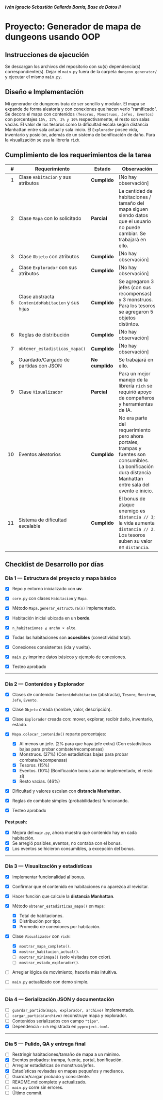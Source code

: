 ***Iván Ignacio Sebastián Gallardo Barría, Base de Datos II***

# Proyecto: Generador de mapa de dungeons usando OOP 

## Instrucciones de ejecución
Se descargan los archivos del repositorio con su(s) dependencia(s) correspondiente(s). Dejar el `main.py` fuera de la carpeta `dungeon_generator/` y ejecutar el mismo `main.py`.

## Diseño e Implementación
Mi generador de dungeons trata de ser sencillo y modular. El mapa se expande de forma aleatoria y con conexiones que hacen verlo "ramificado". Se decora el mapa con contenidos `(Tesoros, Monstruos, Jefes, Eventos)` con porcentajes `15%, 27%, 2% y 10%` respectivamente, el resto son salas vacías. El valor de los tesoros como la dificultad escala según distancia Manhattan entre sala actual y sala inicio. El `Explorador` posee vida, inventario y posición, además de un sistema de bonificación de daño. Para la visualización se usa la librería `rich`. 

## Cumplimiento de los requerimientos de la tarea

|  # | Requerimiento                                              | Estado          | Observación                                                                                                                                           |
| -: | ---------------------------------------------------------- | --------------- | ----------------------------------------------------------------------------------------------------------------------------------------------------- |
|  1 | Clase `Habitacion` y sus atributos                         | **Cumplido**    | [No hay observación]                                                                                                                                  |
|  2 | Clase `Mapa` con lo solicitado                             | **Parcial**     | La cantidad de habitaciones / tamaño del mapa siguen siendo datos que el usuario no puede cambiar. Se trabajará en ello.                              |
|  3 | Clase `Objeto` con atributos                               | **Cumplido**    | [No hay observación]                                                                                                                                  |
|  4 | Clase `Explorador` con sus atributos                       | **Cumplido**    | [No hay observación]                                                                                                                                  |
|  5 | Clase abstracta `ContenidoHabitacion` y sus hijas          | **Cumplido**    | Se agregaron 3 jefes (con sus recompensas) y 3 monstruos. Para los tesoros se agregaron 5 objetos distintos.                                          |
|  6 | Reglas de distribución                                     | **Cumplido**    | [No hay observación]                                                                                                                                  |
|  7 | `obtener_estadisticas_mapa()`                              | **Cumplido**    | [No hay observación]                                                                                                                                  |
|  8 | Guardado/Cargado de partidas con JSON                      | **No cumplido** | Se trabajará en ello.                                                                                                                                 |
|  9 | Clase `Visualizador`                                       | **Parcial**     | Para un mejor manejo de la librería `rich` se requirió apoyo de compañeros y herramientas de IA.                                                      |
| 10 | Eventos aleatorios                                         | **Cumplido**    | No era parte del requerimiento pero ahora portales, trampas y fuentes son consumibles. La bonificación dura distancia Manhattan entre sala del evento e inicio. |
| 11 | Sistema de dificultad escalable                            | **Cumplido**    | El bonus de ataque enemigo es `distancia // 3`; la vida aumenta `distancia // 2`. Los tesoros suben su valor en `distancia`.                          |


## Checklist de Desarrollo por días

### Día 1 — Estructura del proyecto y mapa básico
- [x] Repo y entorno inicializado con **uv**.
- [x] `core.py` con clases `Habitacion` y `Mapa`.
- [x] Método `Mapa.generar_estructura(n)` implementado.
- [x] Habitación inicial ubicada en un **borde**.
- [x] `n_habitaciones ≤ ancho × alto`.
- [x] Todas las habitaciones son **accesibles** (conectividad total).
- [x] Conexiones consistentes (ida y vuelta).
- [x] `main.py` imprime datos básicos y ejemplo de conexiones.

- [x] Testeo aprobado

---

### Día 2 — Contenidos y Explorador
- [x] Clases de contenido: `ContenidoHabitacion` (abstracta), `Tesoro`, `Monstruo`, `Jefe`, `Evento`.
- [x] Clase `Objeto` creada (nombre, valor, descripción).
- [x] Clase `Explorador` creada con: mover, explorar, recibir daño, inventario, estado.
- [x] `Mapa.colocar_contenido()` reparte porcentajes:
  - [x] Al menos un jefe. (2% para que haya jefe extra) (Con estadísticas bajas para probar combate/recompensas)
  - [x] Monstruos.  (27%) (Con estadísticas bajas para probar combate/recompensas)
  - [x] Tesoros.  (15%)
  - [x] Eventos.  (10%) (Bonificación bonus aún no implementado, el resto sí)
  - [x] Resto vacías. (46%)
- [x] Dificultad y valores escalan con **distancia Manhattan**.
- [x] Reglas de combate simples (probabilidades) funcionando.

- [x] Testeo aprobado
#### Post push:
- [x] Mejora del `main.py`, ahora muestra qué contenido hay en cada habitación.
- [x] Se arregló posibles_eventos, no contaba con el bonus.
- [x] Los eventos se hicieron consumibles, a excepción del bonus.

---

### Día 3 — Visualización y estadísticas
- [x] Implementar funcionalidad al bonus.
- [x] Confirmar que el contenido en habitaciones no aparezca al revisitar.
- [x] Hacer función que calcule la **distancia Manhattan**. 
- [x] Método `obtener_estadisticas_mapa()` en `Mapa`:
  - [x] Total de habitaciones.
  - [x] Distribución por tipo.
  - [X] Promedio de conexiones por habitación.
- [x] Clase `Visualizador` con `rich`:
  - [x] `mostrar_mapa_completo()`.
  - [x] `mostrar_habitacion_actual()`.
  - [ ] `mostrar_minimapa()` (solo visitadas con color).
  - [ ] `mostrar_estado_explorador()`.
- [ ] Arreglar lógica de movimiento, hacerla más intuitiva.

- [ ] `main.py` actualizado con demo simple.

---

### Día 4 — Serialización JSON y documentación
- [ ] `guardar_partida(mapa, explorador, archivo)` implementado.
- [ ] `cargar_partida(archivo)` reconstruye mapa y explorador.
- [ ] Contenidos serializados con campo `"tipo"`.
- [x] Dependencia `rich` registrada en `pyproject.toml`.

---

### Día 5 — Pulido, QA y entrega final
- [ ] Restringir habitaciones/tamaño de mapa a un mínimo.
- [x] Eventos probados: trampa, fuente, portal, bonificación.
- [ ] Arreglar estadísticas de monstruos/jefes.
- [x] Estadísticas revisadas en mapas pequeños y medianos.
- [ ] Guardar/cargar probado y consistente.
- [ ] README.md completo y actualizado.
- [ ] `main.py` corre sin errores.
- [ ] Último commit.
